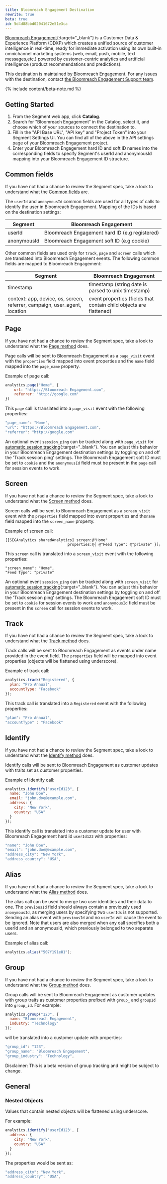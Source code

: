 ```yaml
---
title: Bloomreach Engagement Destination
rewrite: true
beta: true
id: 5d4d88bbd02041672e51e3ca
---
```

[Bloomreach Engagement](https://www.bloomreach.com/en/products/engagement?spz=learn_orig/?utm_source=segmentio&utm_medium=docs&utm_campaign=partners){:target="_blank”} is a Customer Data & Experience Platform (CDXP) which creates a unified source of customer intelligence in real-time, ready for immediate activation using its own built‑in omnichannel marketing systems (web, email, push, mobile, text messages,etc.) powered by customer-centric analytics and artificial intelligence (product recommendations and predictions).

This destination is maintained by Bloomreach Engagement. For any issues with the destination, contact [the Bloomreach Engagement Support team](mailto:support@exponea.com).


{% include content/beta-note.md %}


## Getting Started

1. From the Segment web app, click **Catalog**.
2. Search for "Bloomreach Engagement" in the Catalog, select it, and choose which of your sources to connect the destination to.
4. Fill in the "API Base URL", "API key" and "Project Token" into your Segment Settings UI. You can find all of the above in the API settings page of your Bloomreach Engagement project.
5. Enter your Bloomreach Engagement hard ID and soft ID names into the corresponding fields to specify Segment's userId and anonymousId mapping into your Bloomreach Engagement ID structure.


## Common fields

If you have not had a chance to review the Segment spec, take a look to understand what the [Common fields](/docs/connections/spec/common/) are.

The `userId` and `anonymousId` common fields are used for all types of calls to identify the user in Bloomreach Engagement. Mapping of the IDs is based on the destination settings:

| Segment | Bloomreach Engagement |
| -------- | -------- |
| userId      | Bloomreach Engagement hard ID (e.g registered)     |
| anonymousId | Bloomreach Engagement soft ID (e.g cookie) |



Other common fields are used only for `track`, `page` and `screen` calls which are translated into Bloomreach Engagement events. The following common fields are mapped to Bloomreach Engagement:


| Segment | Bloomreach Engagement |
| -------- | -------- |
| timestamp | timestamp (string date is parsed to unix timestamp) |
| context: app, device, os, screen, referrer, campaign, user_agent, location  | event properties (fields that contain child objects are flattened) |


## Page

If you have not had a chance to review the Segment spec, take a look to understand what the [Page method](/docs/connections/spec/page/) does.

Page calls will be sent to Bloomreach Engagement as a `page_visit` event with the `properties` field mapped into event properties and the `name` field mapped into the `page_name` property.

Example of page call:

```js
analytics.page("Home", {
    url: "https://Bloomreach Engagement.com",
    referrer: "http://google.com"
})
```

This `page` call is translated into a `page_visit` event with the following properties:

```js
"page_name": "Home",
"url": "https://Bloomreach Engagement.com",
"referrer": "http://google.com"
```

An optional event `session_ping` can be tracked along with `page_visit` for [automatic session tracking](https://documentation.bloomreach.com/engagement/docs/system-events#section-first-session-session-start-session-end){:target="_blank”}. You can adjust this behavior in your Bloomreach Engagement destination settings by toggling on and off the 'Track session ping' settings. The Bloomreach Engagement soft ID must be set to `cookie` and the `anonymousId` field must be present in the `page` call for session events to work.


## Screen

If you have not had a chance to review the Segment spec, take a look to understand what the [Screen method](/docs/connections/spec/screen/) does.

Screen calls will be sent to Bloomreach Engagement as a `screen_visit` event with the `properties` field mapped into event properties and the`name` field mapped into the `screen_name` property.

Example of screen call:

```objc
[[SEGAnalytics sharedAnalytics] screen:@"Home"
                            properties:@{ @"Feed Type": @"private" }];
```

This `screen` call is translated into a `screen_visit` event with the following properties:

```objc
"screen_name": "Home",
"Feed Type": "private"
```

An optional event `session_ping` can be tracked along with `screen_visit` for [automatic session tracking](https://documentation.bloomreach.com/engagement/docs/system-events#section-first-session-session-start-session-end){:target="_blank”}. You can adjust this behavior in your Bloomreach Engagement destination settings by toggling on and off the 'Track session ping' settings. The Bloomreach Engagement soft ID must be set to `cookie` for session events to work and `anonymousId` field must be present in the `screen` call for session events to work.

## Track

If you have not had a chance to review the Segment spec, take a look to understand what the [Track method](/docs/connections/spec/track/) does.

Track calls will be sent to Bloomreach Engagement as events under name provided in the event field. The `properties` field will be mapped into event properties (objects will be flattened using underscore).

Example of track call:

```js
analytics.track("Registered", {
  plan: "Pro Annual",
  accountType: "Facebook"
});
```

This track call is translated into a `Registered` event with the following properties:

```js
"plan": "Pro Annual",
"accountType" : "Facebook"
```

## Identify

If you have not had a chance to review the Segment spec, take a look to understand what the [Identify method](/docs/connections/spec/identify/) does.

Identify calls will be sent to Bloomreach Engagement as customer updates with traits set as customer properties.

Example of identify call:

```js
analytics.identify("userId123", {
  name: "John Doe",
  email: "john.doe@example.com",
  address: {
    city: "New York",
    country: "USA"
  }
});
```

This identify call is translated into a customer update for user with Bloomreach Engagement hard id `userId123` with properties:

```js
"name": "John Doe",
"email": "john.doe@example.com",
"address_city": "New York",
"address_country": "USA",
```

## Alias

If you have not had a chance to review the Segment spec, take a look to understand what the [Alias method](/docs/connections/spec/alias/) does.

The alias call can be used to merge two user identities and their data to one. The `previousId` field should always contain a previously used `anonymousId`, as merging users by specifying two `userIds` is not supported. Sending an alias event with `previousId` and no `userId` will cause the event to be ignored. Note that users are also merged when any call specifies both a userId and an anonymousId, which previously belonged to two separate users.

Example of alias call:

```js
analytics.alias("507f191e81");
```
## Group

If you have not had a chance to review the Segment spec, take a look to understand what the [Group method](/docs/connections/spec/group/) does.

Group calls will be sent to Bloomreach Engagement as customer updates with group traits as customer properties prefixed with `group_` and `groupId` into `group_id`. For example:

```js
analytics.group("123", {
  name: "Bloomreach Engagement",
  industry: "Technology"
});
```

will be translated into a customer update with properties:

```js
"group_id": "123",
"group_name": "Bloomreach Engagement",
"group_industry": "Technology",
```

Disclaimer: This is a beta version of group tracking and might be subject to change.

## General

### Nested Objects
Values that contain nested objects will be flattened using underscore.

For example:
```js
analytics.identify('userId123', {
  address: {
    city: "New York",
    country: "USA"
  }
});
```
The properties would be sent as:
```js
"address_city": "New York",
"address_country": "USA",
```
